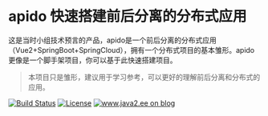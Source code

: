# apido 快速搭建前后分离的分布式应用
这是当时小组技术预言的产品，apido是一个前后分离的分布式应用（Vue2+SpringBoot+SpringCloud），拥有一个分布式项目的基本雏形。apido更像是一个脚手架项目，你可以基于此快速搭建项目。
> 本项目只是雏形，建议用于学习参考，可以更好的理解前后分离和分布式的应用。

[![Build Status](https://img.shields.io/travis/joutaojian/apido.svg?style=flat-square)](https://travis-ci.org/joutaojian/apido)
[![License](https://img.shields.io/badge/license-MIT-4EB1BA.svg?style=flat-square)](https://github.com/joutaojian/apido/blob/master/LICENSE)
[![www.java2.ee on blog](https://img.shields.io/badge/blog-www.java2.ee-red.svg?style=flat-square)](https://www.zhihu.com/people/biezhi)
